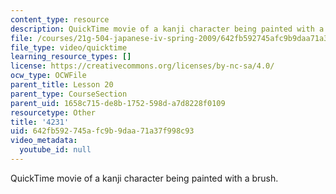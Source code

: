 ```yaml
---
content_type: resource
description: QuickTime movie of a kanji character being painted with a brush.
file: /courses/21g-504-japanese-iv-spring-2009/642fb592745afc9b9daa71a37f998c93_4231.mov
file_type: video/quicktime
learning_resource_types: []
license: https://creativecommons.org/licenses/by-nc-sa/4.0/
ocw_type: OCWFile
parent_title: Lesson 20
parent_type: CourseSection
parent_uid: 1658c715-de8b-1752-598d-a7d8228f0109
resourcetype: Other
title: '4231'
uid: 642fb592-745a-fc9b-9daa-71a37f998c93
video_metadata:
  youtube_id: null
---
```

QuickTime movie of a kanji character being painted with a brush.